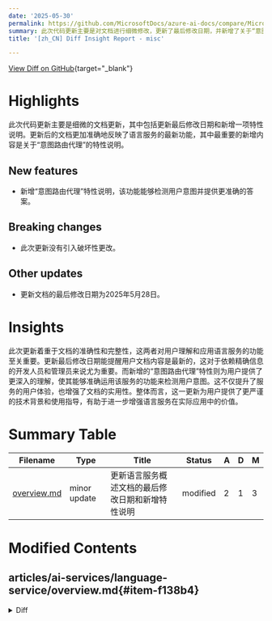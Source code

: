 ```yaml
---
date: '2025-05-30'
permalink: https://github.com/MicrosoftDocs/azure-ai-docs/compare/MicrosoftDocs:64fe7dc...MicrosoftDocs:768223a
summary: 此次代码更新主要是对文档进行细微修改，更新了最后修改日期，并新增了关于“意图路由代理”的特性说明。新文档更准确地反映语言服务的最新功能，尤其是该特性能够检测用户意图并提供更准确的答案。值得注意的是，此次更新没有破坏性更改。更新的文档日期为2025年5月28日，提升了文档的准确性和完整性，有助于用户理解和应用语言服务的功能，增强了用户体验和文档的实用性。
title: '[zh_CN] Diff Insight Report - misc'

---
```


[View Diff on GitHub](https://github.com/MicrosoftDocs/azure-ai-docs/compare/MicrosoftDocs:64fe7dc...MicrosoftDocs:768223a){target="_blank"}

# Highlights
此次代码更新主要是细微的文档更新，其中包括更新最后修改日期和新增一项特性说明。更新后的文档更加准确地反映了语言服务的最新功能，其中最重要的新增内容是关于“意图路由代理”的特性说明。

## New features
- 新增“意图路由代理”特性说明，该功能能够检测用户意图并提供更准确的答案。

## Breaking changes
- 此次更新没有引入破坏性更改。

## Other updates
- 更新文档的最后修改日期为2025年5月28日。

# Insights
此次更新着重于文档的准确性和完整性，这两者对用户理解和应用语言服务的功能至关重要。更新最后修改日期能提醒用户文档内容是最新的，这对于依赖精确信息的开发人员和管理员来说尤为重要。而新增的“意图路由代理”特性则为用户提供了更深入的理解，使其能够准确运用该服务的功能来检测用户意图。这不仅提升了服务的用户体验，也增强了文档的实用性。整体而言，这一更新为用户提供了更严谨的技术背景和使用指导，有助于进一步增强语言服务在实际应用中的价值。

# Summary Table
|  Filename  | Type |    Title    | Status | A  | D  | M  |
|------------|------|-------------|--------|----|----|----|
| [overview.md](#item-f138b4) | minor update | 更新语言服务概述文档的最后修改日期和新增特性说明 | modified | 2 | 1 | 3 | 


# Modified Contents
## articles/ai-services/language-service/overview.md{#item-f138b4}

<details>
<summary>Diff</summary>
````diff
@@ -6,7 +6,7 @@ author: laujan
 manager: nitinme
 ms.service: azure-ai-language
 ms.topic: overview
-ms.date: 03/05/2025
+ms.date: 05/28/2025
 ms.author: lajanuar
 ---
 
@@ -24,6 +24,7 @@ The Language service also provides several new features as well, which can eithe
 * Customizable, which means you train an AI model using our tools to fit your data specifically.
 
 Language features are also utilized in [agent templates](https://github.com/azure-ai-foundry/foundry-samples/tree/main/samples/agent-catalog):
+
 * [Intent routing agent](https://github.com/azure-ai-foundry/foundry-samples/tree/main/samples/agent-catalog/msft-agent-samples/foundry-agent-service-sdk/intent-routing-agent) detects user intent and provides exact answering. Perfect for deterministically intent routing and exact question answering with human controls.
 * [Exact question answering agent](https://github.com/azure-ai-foundry/foundry-samples/tree/main/samples/agent-catalog/msft-agent-samples/foundry-agent-service-sdk/exact-qna-agent) answers high-value predefined questions deterministically to ensure consistent and accurate responses.
 
````
</details>

### Summary

```json
{
    "modification_type": "minor update",
    "modification_title": "更新语言服务概述文档的最后修改日期和新增特性说明"
}
```

### Explanation
在此版本修改中，主要对语言服务的概述文档进行了细微更新。具体来说，文档的最后修改日期被更新为2025年5月28日。此外，还新增了一项特性说明，即“意图路由代理”能够检测用户意图并提供准确的答案。这一改动旨在增强文档的准确性和信息完整性，同时帮助用户更好地理解语言服务的功能与应用。


